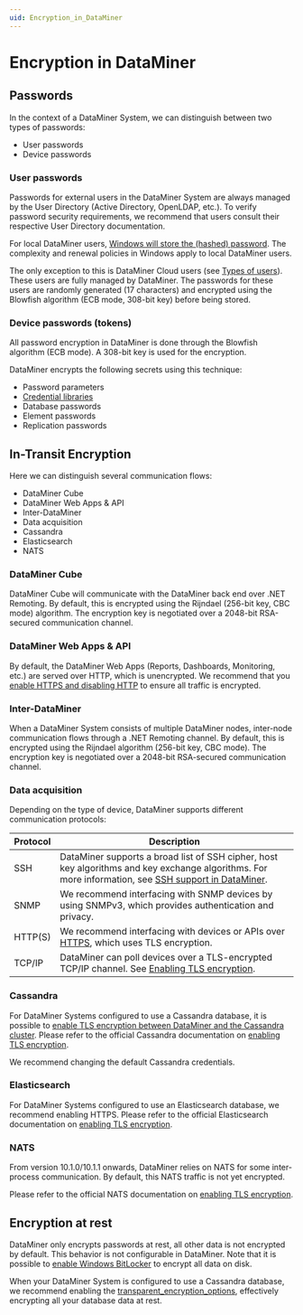 ```yaml
---
uid: Encryption_in_DataMiner
---
```


# Encryption in DataMiner

## Passwords

In the context of a DataMiner System, we can distinguish between two types of passwords:

- User passwords
- Device passwords

### User passwords

Passwords for external users in the DataMiner System are always managed by the User Directory (Active Directory, OpenLDAP, etc.). To verify password security requirements, we recommend that users consult their respective User Directory documentation.

For local DataMiner users, [Windows will store the (hashed) password](https://docs.microsoft.com/en-us/windows-server/security/kerberos/passwords-technical-overview). The complexity and renewal policies in Windows apply to local DataMiner users.

The only exception to this is DataMiner Cloud users (see [Types of users](xref:Types_of_users)). These users are fully managed by DataMiner. The passwords for these users are randomly generated (17 characters) and encrypted using the Blowfish algorithm (ECB mode, 308-bit key) before being stored.

### Device passwords (tokens)

All password encryption in DataMiner is done through the Blowfish algorithm (ECB mode). A 308-bit key is used for the encryption.

DataMiner encrypts the following secrets using this technique:

- Password parameters
- [Credential libraries](xref:Managing_predefined_sets_of_credentials_for_SNMP_authentication)
- Database passwords
- Element passwords
- Replication passwords

## In-Transit Encryption

Here we can distinguish several communication flows:

- DataMiner Cube
- DataMiner Web Apps & API
- Inter-DataMiner
- Data acquisition
- Cassandra
- Elasticsearch
- NATS

### DataMiner Cube

DataMiner Cube will communicate with the DataMiner back end over .NET Remoting. By default, this is encrypted using the Rijndael (256-bit key, CBC mode) algorithm. The encryption key is negotiated over a 2048-bit RSA-secured communication channel.

### DataMiner Web Apps & API

By default, the DataMiner Web Apps (Reports, Dashboards, Monitoring, etc.) are served over HTTP, which is unencrypted. We recommend that you [enable HTTPS and disabling HTTP](xref:Setting_up_HTTPS_on_a_DMA) to ensure all traffic is encrypted.

### Inter-DataMiner

When a DataMiner System consists of multiple DataMiner nodes, inter-node communication flows through a .NET Remoting channel. By default, this is encrypted using the Rijndael algorithm (256-bit key, CBC mode). The encryption key is negotiated over a 2048-bit RSA-secured communication channel.

### Data acquisition

Depending on the type of device, DataMiner supports different communication protocols:

| Protocol | Description |
| -------- | ----------- |
| SSH | DataMiner supports a broad list of SSH cipher, host key algorithms and key exchange algorithms. For more information, see [SSH support in DataMiner](xref:ConnectionsSerialSecureShell#ssh-support-in-dataminer). |
| SNMP | We recommend interfacing with SNMP devices by using SNMPv3, which provides authentication and privacy. |
| HTTP(S) | We recommend interfacing with devices or APIs over [HTTPS](xref:ConnectionsHttpHttps), which uses TLS encryption. |
| TCP/IP | DataMiner can poll devices over a TLS-encrypted TCP/IP channel. See [Enabling TLS encryption](xref:Enabling_TLS_encryption). |

### Cassandra

For DataMiner Systems configured to use a Cassandra database, it is possible to [enable TLS encryption between DataMiner and the Cassandra cluster](xref:DB_xml#enabling-tls-on-the-cassandra-database-connection). Please refer to the official Cassandra documentation on [enabling TLS encryption](https://docs.datastax.com/en/cassandra-oss/3.x/cassandra/configuration/secureSSLClientToNode.html).

We recommend changing the default Cassandra credentials.

### Elasticsearch

For DataMiner Systems configured to use an Elasticsearch database, we recommend enabling HTTPS. Please refer to the official Elasticsearch documentation on [enabling TLS encryption](https://www.elastic.co/blog/configuring-ssl-tls-and-https-to-secure-elasticsearch-kibana-beats-and-logstash).

### NATS

From version 10.1.0/10.1.1 onwards, DataMiner relies on NATS for some inter-process communication. By default, this NATS traffic is not yet encrypted.

Please refer to the official NATS documentation on [enabling TLS encryption](https://docs.nats.io/running-a-nats-service/configuration/securing_nats/tls).

## Encryption at rest

DataMiner only encrypts passwords at rest, all other data is not encrypted by default. This behavior is not configurable in DataMiner. Note that it is possible to [enable Windows BitLocker](https://docs.microsoft.com/en-us/windows/security/information-protection/bitlocker/bitlocker-group-policy-settings) to encrypt all data on disk.

When your DataMiner System is configured to use a Cassandra database, we recommend enabling the [transparent_encryption_options](https://docs.datastax.com/en/security/6.7/security/secEncryptTDE.html), effectively encrypting all your database data at rest.
